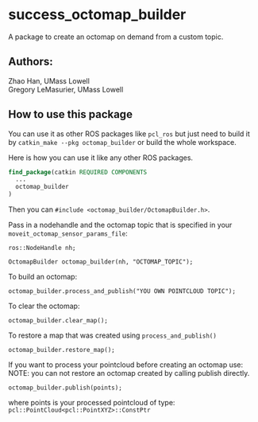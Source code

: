 # success_octomap_builder
A package to create an octomap on demand from a custom topic.

## Authors:
Zhao Han, UMass Lowell  
Gregory LeMasurier, UMass Lowell

## How to use this package

You can use it as other ROS packages like `pcl_ros` but just need to build it by `catkin_make --pkg octomap_builder` or build the whole workspace.

Here is how you can use it like any other ROS packages.

```cmake
find_package(catkin REQUIRED COMPONENTS
  ...
  octomap_builder
)
```

Then you can `#include <octomap_builder/OctomapBuilder.h>`.

Pass in a nodehandle and the octomap topic that is specified in your `moveit_octomap_sensor_params_file`:
```
ros::NodeHandle nh;

OctomapBuilder octomap_builder(nh, "OCTOMAP_TOPIC");
```

To build an octomap:
```
octomap_builder.process_and_publish("YOU OWN POINTCLOUD TOPIC");
```

To clear the octomap:
```
octomap_builder.clear_map();
```

To restore a map that was created using `process_and_publish()`
```
octomap_builder.restore_map();
```

If you want to process your pointcloud before creating an octomap use:  
NOTE: you can not restore an octomap created by calling publish directly.
```
octomap_builder.publish(points);
```
where points is your processed pointcloud of type: `pcl::PointCloud<pcl::PointXYZ>::ConstPtr`

